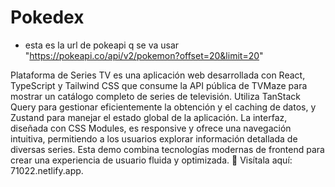 # Pokedex

- esta es la url de pokeapi q se va usar "https://pokeapi.co/api/v2/pokemon?offset=20&limit=20"

Plataforma de Series TV es una aplicación web desarrollada con React, TypeScript y Tailwind CSS que consume la API pública de TVMaze para mostrar un catálogo completo de series de televisión. Utiliza TanStack Query para gestionar eficientemente la obtención y el caching de datos, y Zustand para manejar el estado global de la aplicación. La interfaz, diseñada con CSS Modules, es responsive y ofrece una navegación intuitiva, permitiendo a los usuarios explorar información detallada de diversas series. Esta demo combina tecnologías modernas de frontend para crear una experiencia de usuario fluida y optimizada. 🔗 Visítala aquí: 71022.netlify.app.
